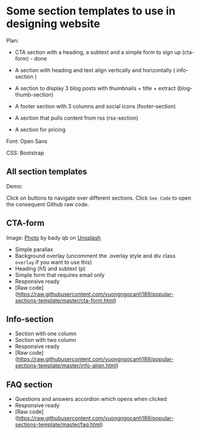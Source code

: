 # Some section templates to use in designing website

Plan:

* CTA section with a heading, a subtext and a simple form to sign up (cta-form) - done

* A section with heading and text align vertically and horizontally ( info-section )

* A section to display 3 blog posts with thumbnails + title + extract (blog-thumb-section)

* A footer section with 3 columns and social icons (footer-section)

* A section that pulls content from rss (rss-section)

* A section for pricing

Font: Open Sans

CSS: Bootstrap

## All section templates

Demo: 

Click on buttons to navigate over different sections.
Click `See Code` to open the consequent Github raw code.

## CTA-form

Image: [Photo](https://unsplash.com/photos/Qsw3tv7hRiY) by bady qb on [Unsplash](https://unsplash.com/)

* Simple parallax
* Background overlay (uncomment the .overlay style and div class `overlay` if you want to use this)
* Heading (h1) and subtext (p)
* Simple form that requires email only
* Responsive ready
* [Raw code] (https://raw.githubusercontent.com/vuongngocanh189/popular-sections-template/master/cta-form.html)

## Info-section

* Section with one column
* Section with two column
* Responsive ready
* [Raw code] (https://raw.githubusercontent.com/vuongngocanh189/popular-sections-template/master/info-align.html)

## FAQ section

* Questions and answers accordion which opens when clicked
* Responsive ready
* [Raw code] (https://raw.githubusercontent.com/vuongngocanh189/popular-sections-template/master/faq.html)






